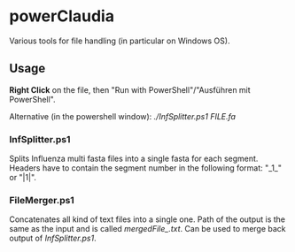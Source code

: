 # powerClaudia

Various tools for file handling (in particular on Windows OS).

## Usage

**Right Click** on the file, then "Run with PowerShell"/"Ausführen mit PowerShell". 

Alternative (in the powershell window): *./InfSplitter.ps1 FILE.fa*

### InfSplitter.ps1

Splits Influenza multi fasta files into a single fasta for each segment. Headers have to contain the segment number in the following format: "\_1\_" or "|1|".

### FileMerger.ps1

Concatenates all kind of text files into a single one. Path of the output is the same as the input and is called *mergedFile_<TIME>.txt*. 
Can be used to merge back output of *InfSplitter.ps1*.

